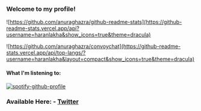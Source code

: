 ### Welcome to my profile!

![https://github.com/anuraghazra/github-readme-stats](https://github-readme-stats.vercel.app/api?username=haranlakha&show_icons=true&theme=dracula)

![https://github.com/anuraghazra/convoychat](https://github-readme-stats.vercel.app/api/top-langs/?username=haranlakha&layout=compact&show_icons=true&theme=dracula)

#### What I'm listening to:

[![spotify-github-profile](https://spotify-github-profile.vercel.app/api/view?uid=haran43&cover_image=true&theme=natemoo-re)](https://spotify-github-profile.vercel.app/api/view?uid=haran43&redirect=true)

### **Available Here:** - [Twitter](https://twitter.com/haranlakha)
